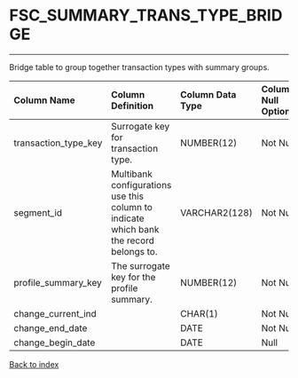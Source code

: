 # FSC_SUMMARY_TRANS_TYPE_BRIDGE

---

Bridge table to group together transaction types with summary groups.

| Column Name          | Column Definition                                                                      | Column Data Type   | Column Null Option   | PK   | FK   |
|:---------------------|:---------------------------------------------------------------------------------------|:-------------------|:---------------------|:-----|:-----|
| transaction_type_key | Surrogate key for transaction type.                                                    | NUMBER(12)         | Not Null             | No   | Yes  |
| segment_id           | Multibank configurations use this column to indicate which bank the record belongs to. | VARCHAR2(128)      | Not Null             | Yes  | No   |
| profile_summary_key  | The surrogate key for the profile summary.                                             | NUMBER(12)         | Not Null             | No   | Yes  |
| change_current_ind   |                                                                                        | CHAR(1)            | Not Null             | No   | No   |
| change_end_date      |                                                                                        | DATE               | Not Null             | No   | No   |
| change_begin_date    |                                                                                        | DATE               | Null                 | No   | No   |

[Back to index](./index.md)